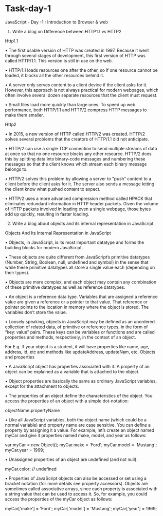 # Task-day-1
JavaScript - Day -1 : Introduction to Browser &amp; web

1.	Write a blog on Difference between HTTP1.1 vs HTTP2

Http1.1

•	The first usable version of HTTP was created in 1997. Because it went through several stages of development, this first version of HTTP was called HTTP/1.1. This version is still in use on the web.

•	HTTP/1.1 loads resources one after the other, so if one resource cannot be loaded, it blocks all the other resources behind it.

•	A server only serves content to a client device if the client asks for it. However, this approach is not always practical for modern webpages, which often involve several dozen separate resources that the client must request.

•	Small files load more quickly than large ones. To speed up web performance, both HTTP/1.1 and HTTP/2 compress HTTP messages to make them smaller.

Http2


•	In 2015, a new version of HTTP called HTTP/2 was created. HTTP/2 solves several problems that the creators of HTTP/1.1 did not anticipate.

•	HTTP/2 can use a single TCP connection to send multiple streams of data at once so that no one resource blocks any other resource. HTTP/2 does this by splitting data into binary-code messages and numbering these messages so that the client knows which stream each binary message belongs to.


•	HTTP/2 solves this problem by allowing a server to "push" content to a client before the client asks for it. The server also sends a message letting the client know what pushed content to expect.

•	HTTP/2 uses a more advanced compression method called HPACK that eliminates redundant information in HTTP header packets. Given the volume of HTTP packets involved in loading even a single webpage, those bytes add up quickly, resulting in faster loading.

2.	Write a blog about objects and its internal representation in JavaScript

Objects And Its Internal Representation in JavaScript

•	Objects, in JavaScript, is its most important datatype and forms the building blocks for modern JavaScript. 

•	These objects are quite different from JavaScript’s primitive datatypes (Number, String, Boolean, null, undefined and symbol) in the sense that while these primitive datatypes all store a single value each (depending on their types).

•	Objects are more complex, and each object may contain any combination of these primitive datatypes as well as reference datatypes.

•	An object is a reference data type. Variables that are assigned a reference value are given a reference or a pointer to that value. That reference or pointer points to the location in memory where the object is stored. The variables don’t store the value.

•	Loosely speaking, objects in JavaScript may be defined as an unordered collection of related data, of primitive or reference types, in the form of “key: value” pairs. These keys can be variables or functions and are called properties and methods, respectively, in the context of an object.

For E.g. If your object is a student, it will have properties like name, age, address, id, etc and methods like updateAddress, updateNam, etc.
Objects and properties

•	A JavaScript object has properties associated with it. A property of an object can be explained as a variable that is attached to the object.

•	Object properties are basically the same as ordinary JavaScript variables, except for the attachment to objects. 

•	The properties of an object define the characteristics of the object. You access the properties of an object with a simple dot-notation:

objectName.propertyName

•	Like all JavaScript variables, both the object name (which could be a normal variable) and property name are case sensitive. You can define a property by assigning it a value. For example, let’s create an object named myCar and give it properties named make, model, and year as follows:

var myCar = new Object();
myCar.make = 'Ford';
myCar.model = 'Mustang';
myCar.year = 1969;


•	Unassigned properties of an object are undefined (and not null).

myCar.color; // undefined

•	Properties of JavaScript objects can also be accessed or set using a bracket notation (for more details see property accessors). Objects are sometimes called associative arrays, since each property is associated with a string value that can be used to access it. So, for example, you could access the properties of the myCar object as follows:

myCar['make'] = 'Ford';
myCar['model'] = 'Mustang';
myCar['year'] = 1969;





